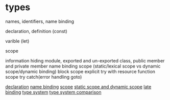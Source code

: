 # types

names, identifiers, name binding

declaration, definition (const)

varible (let)

scope


information hiding
    module, exported and un-exported
    class, public member and private member
    name binding scope (static/lexical scope vs dynamic scope/dynamic binding)
        block scope
        explicit try with resource
        function scope
        try catch(error handling goto)

[declaration](https://en.wikipedia.org/wiki/Declaration_(computer_programming))
[name binding](https://en.wikipedia.org/wiki/Name_binding)
[scope](https://en.wikipedia.org/wiki/Scope_(computer_science))
[static scope and dynamic scope](https://stackoverflow.com/questions/19461503/dynamic-and-static-scoping-program-differences/19461570)
[late binding](https://en.wikipedia.org/wiki/Late_binding)
[type system](https://en.wikipedia.org/wiki/Type_system)
[type system comparison](https://en.wikipedia.org/wiki/Comparison_of_programming_languages_by_type_system)
